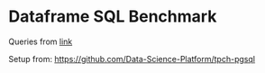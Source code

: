 # Dataframe SQL Benchmark

Queries from [link](https://github.com/dragansah/tpch-dbgen/tree/master/queries)

Setup from: https://github.com/Data-Science-Platform/tpch-pgsql